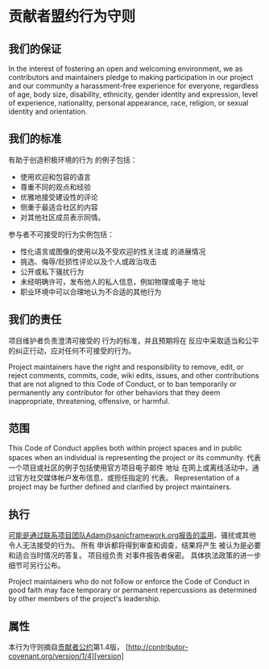 # 贡献者盟约行为守则

## 我们的保证

In the interest of fostering an open and welcoming environment, we as
contributors and maintainers pledge to making participation in our project and
our community a harassment-free experience for everyone, regardless of age, body
size, disability, ethnicity, gender identity and expression, level of experience,
nationality, personal appearance, race, religion, or sexual identity and
orientation.

## 我们的标准

有助于创造积极环境的行为
的例子包括：

- 使用欢迎和包容的语言
- 尊重不同的观点和经验
- 优雅地接受建设性的评论
- 侧重于最适合社区的内容
- 对其他社区成员表示同情。

参与者不可接受的行为实例包括：

- 性化语言或图像的使用以及不受欢迎的性关注或
  的进展情况
- 挑选、侮辱/贬损性评论以及个人或政治攻击
- 公开或私下骚扰行为
- 未经明确许可，发布他人的私人信息，例如物理或电子
  地址
- 职业环境中可以合理地认为不合适的其他行为

## 我们的责任

项目维护者负责澄清可接受的
行为的标准，并且预期将在
反应中采取适当和公平的纠正行动，应对任何不可接受的行为。

Project maintainers have the right and responsibility to remove, edit, or
reject comments, commits, code, wiki edits, issues, and other contributions
that are not aligned to this Code of Conduct, or to ban temporarily or
permanently any contributor for other behaviors that they deem inappropriate,
threatening, offensive, or harmful.

## 范围

This Code of Conduct applies both within project spaces and in public spaces
when an individual is representing the project or its community.
代表一个项目或社区的例子包括使用官方项目电子邮件
地址 在网上或离线活动中，通过官方社交媒体帐户发布信息，或担任指定的
代表。 Representation of a project may be
further defined and clarified by project maintainers.

## 执行

可能是通过联系项目团队Adam@sanicframework.org报告的滥用、骚扰或其他令人无法接受的行为。 所有
申诉都将得到审查和调查，结果将产生
被认为是必要和适合当时情况的答复。 项目组负责
对事件报告者保密。
具体执法政策的进一步细节可另行公布。

Project maintainers who do not follow or enforce the Code of Conduct in good
faith may face temporary or permanent repercussions as determined by other
members of the project's leadership.

## 属性

本行为守则摘自[贡献者公约][homepage]第1.4版，
[http://contributor-covenant.org/version/1/4][version]

[homepage]: http://contributor-Covenant.org
[version]: http://contributor-covenant.org/version/1/4/
